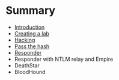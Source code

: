# Summary

* [Introduction](README.md)
* [Creating a lab](creating.md)
* [Hacking](hacking.md)
* [Pass the hash](pass-the-hash.md)
* [Responder](responder.md)
* Responder with NTLM relay and Empire
* DeathStar
* BloodHound


